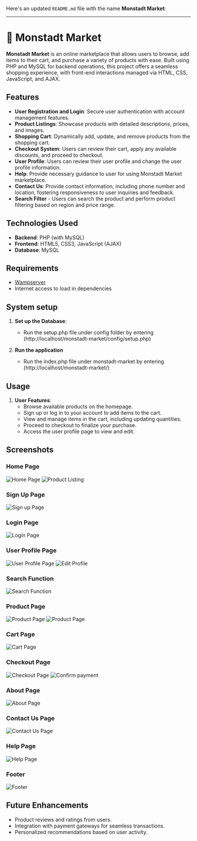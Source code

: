 Here's an updated `README.md` file with the name **Monstadt Market**:

---

# 🛒 Monstadt Market

**Monstadt Market** is an online marketplace that allows users to browse, add items to their cart, and purchase a variety of products with ease. Built using PHP and MySQL for backend operations, this project offers a seamless shopping experience, with front-end interactions managed via HTML, CSS, JavaScript, and AJAX.

## Features

- **User Registration and Login**: Secure user authentication with account management features.
- **Product Listings**: Showcase products with detailed descriptions, prices, and images.
- **Shopping Cart**: Dynamically add, update, and remove products from the shopping cart.
- **Checkout System**: Users can review their cart, apply any available discounts, and proceed to checkout.
- **User Profile**: Users can review their user profile and change the user profile information.
- **Help**: Provide necessary guidance to user for using Monstadt Market marketplace.
- **Contact Us**: Provide contact information, including phone number and location, fostering responsiveness to user inquiries and feedback.
- **Search Filter** - Users can search the product and perform product filtering based on region and price range.

## Technologies Used

- **Backend**: PHP (with MySQL)
- **Frontend**: HTML5, CSS3, JavaScript (AJAX)
- **Database**: MySQL

## Requirements
- [Wampserver](https://wampserver.aviatechno.net/)
- Internet access to load in dependencies

## System setup

1. **Set up the Database**:
   - Run the setup.php file under config folder by entering (http://localhost/monstadt-market/config/setup.php)

2. **Run the application**
   - Run the index.php file under monstadt-market by entering (http://localhost/monstadt-market/)

## Usage

1. **User Features**:
   - Browse available products on the homepage.
   - Sign up or log in to your account to add items to the cart.
   - View and manage items in the cart, including updating quantities.
   - Proceed to checkout to finalize your purchase.
   - Access the user profile page to view and edit.

## Screenshots

### Home Page
![Home Page](screenshots/homepage1.png)
![Product Listing](screenshots/homepage2.png)

### Sign Up Page
![Sign up Page](screenshots/signup.png)

### Login Page
![Login Page](screenshots/login.png)

### User Profile Page
![User Profile Page](screenshots/profile.png)
![Edit Profile](screenshots/editprofile.png)

### Search Function
![Search Function](screenshots/search.png)

### Product Page
![Product Page](screenshots/product1.png)
![Product Page](screenshots/product2.png)

### Cart Page
![Cart Page](screenshots/cartpage.png)

### Checkout Page
![Checkout Page](screenshots/checkout.png)
![Confirm payment](screenshots/payment.png)

### About Page
![About Page](screenshots/about.png)

### Contact Us Page
![Contact Us Page](screenshots/contact.png)

### Help Page
![Help Page](screenshots/help.png)

### Footer
![Footer](screenshots/footer.png)

## Future Enhancements

- Product reviews and ratings from users.
- Integration with payment gateways for seamless transactions.
- Personalized recommendations based on user activity.
